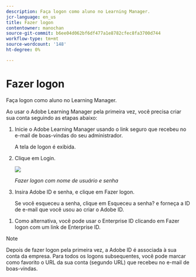 ```yaml
---
description: Faça logon como aluno no Learning Manager.
jcr-language: en_us
title: Fazer logon
contentowner: manochan
source-git-commit: b6ee04d062bf6df477a1e8782cfec8fa3700d744
workflow-type: tm+mt
source-wordcount: '148'
ht-degree: 0%

---
```




# Fazer logon

Faça logon como aluno no Learning Manager.

Ao usar o Adobe Learning Manager pela primeira vez, você precisa criar sua conta seguindo as etapas abaixo:

1. Inicie o Adobe Learning Manager usando o link seguro que recebeu no e-mail de boas-vindas do seu administrador.

   A tela de logon é exibida.

1. Clique em Login.

   ![](assets/adobeid-signin.png)

   *Fazer logon com nome de usuário e senha*

1. Insira Adobe ID e senha, e clique em Fazer logon.

   Se você esqueceu a senha, clique em Esqueceu a senha? e forneça a ID de e-mail que você usou ao criar o Adobe ID.

<!--
   If you do not have an Adobe ID, [click here](../../../manage-account.md) to learn how to create an Adobe ID.
-->

1. Como alternativa, você pode usar o Enterprise ID clicando em Fazer logon com um link de Enterprise ID.

>[!NOTE]
>
>Depois de fazer logon pela primeira vez, a Adobe ID é associada à sua conta da empresa. Para todos os logons subsequentes, você pode marcar como favorito o URL da sua conta (segundo URL) que recebeu no e-mail de boas-vindas.
